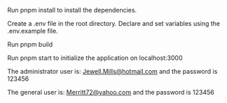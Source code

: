 Run pnpm install to install the dependencies.

Create a .env file in the root directory. Declare and set variables using the .env.example file.

Run pnpm build

Run pnpm start to initialize the application on localhost:3000

The administrator user is: Jewell.Mills@hotmail.com and the password is 123456

The general user is: Merritt72@yahoo.com and the password is 123456
